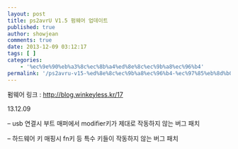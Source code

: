 ```yaml
---
layout: post
title: ps2avrU V1.5 펌웨어 업데이트
published: true
author: showjean
comments: true
date: 2013-12-09 03:12:17
tags: [ ]
categories:
    - '%ec%9e%90%eb%a3%8c%ec%8b%a4%ed%8e%8c%ec%9b%a8%ec%96%b4'
permalink: '/ps2avru-v15-%ed%8e%8c%ec%9b%a8%ec%96%b4-%ec%97%85%eb%8d%b0%ec%9d%b4%ed%8a%b8-4'
---
```

펌웨어 링크 : http://blog.winkeyless.kr/17





13.12.09





&#8211; usb 연결시 부트 매퍼에서 modifier키가 제대로 작동하지 않는 버그 패치

&#8211; 하드웨어 키 매핑시 fn키 등 특수 키들이 작동하지 않는 버그 패치